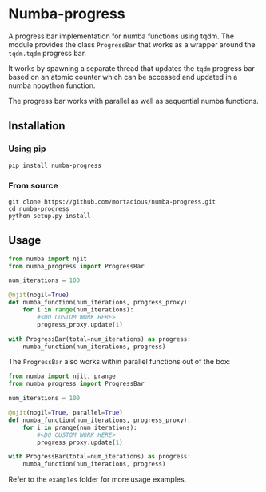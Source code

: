 # Numba-progress
 
A progress bar implementation for numba functions using tqdm.
The module provides the class `ProgressBar` that works as a wrapper around the 
`tqdm.tqdm` progress bar. 

It works by spawning a separate thread that updates the `tqdm` progress bar 
based on an atomic counter which can be accessed and updated in a numba nopython function.

The progress bar works with parallel as well as sequential numba functions.

## Installation

### Using pip
```
pip install numba-progress
```

### From source
```
git clone https://github.com/mortacious/numba-progress.git
cd numba-progress
python setup.py install
```

## Usage

```python
from numba import njit
from numba_progress import ProgressBar

num_iterations = 100

@njit(nogil=True)
def numba_function(num_iterations, progress_proxy):
    for i in range(num_iterations):
        #<DO CUSTOM WORK HERE>
        progress_proxy.update(1)

with ProgressBar(total=num_iterations) as progress:
    numba_function(num_iterations, progress)
```

The `ProgressBar` also works within parallel functions out of the box:

```python
from numba import njit, prange
from numba_progress import ProgressBar

num_iterations = 100

@njit(nogil=True, parallel=True)
def numba_function(num_iterations, progress_proxy):
    for i in prange(num_iterations):
        #<DO CUSTOM WORK HERE>
        progress_proxy.update(1)

with ProgressBar(total=num_iterations) as progress:
    numba_function(num_iterations, progress)
```

Refer to the `examples` folder for more usage examples.